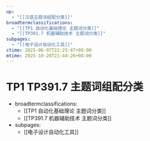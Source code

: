 ```yaml
---
up:
  - "[[汉语主题词组配分类]]"
broadtermclassifications:
  - "[[TP1 自动化基础理论 主题词分类]]"
  - "[[TP391.7 机器辅助技术 主题词分类]]"
subpages:
  - "[[电子设计自动化工具]]"
ctime: 2025-06-07T22:25:47+08:00
mtime: 2025-10-28T21:44:26+08:00
---
```


# TP1 TP391.7 主题词组配分类

- broadtermclassifications:
	- [[TP1 自动化基础理论 主题词分类]]
	- [[TP391.7 机器辅助技术 主题词分类]]
- subpages:
	- [[电子设计自动化工具]]
